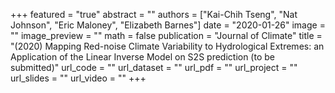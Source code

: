 +++
featured = "true"
abstract = ""
authors = ["Kai-Chih Tseng", "Nat Johnson", "Eric Maloney", "Elizabeth Barnes"]
date = "2020-01-26"
image = ""
image_preview = ""
math = false
publication = "Journal of Climate"
title = "(2020) Mapping Red-noise Climate Variability to Hydrological Extremes: an Application of the Linear Inverse Model on S2S prediction (to be submitted)"
url_code = ""
url_dataset = ""
url_pdf = ""
url_project = ""
url_slides = ""
url_video = ""
+++
